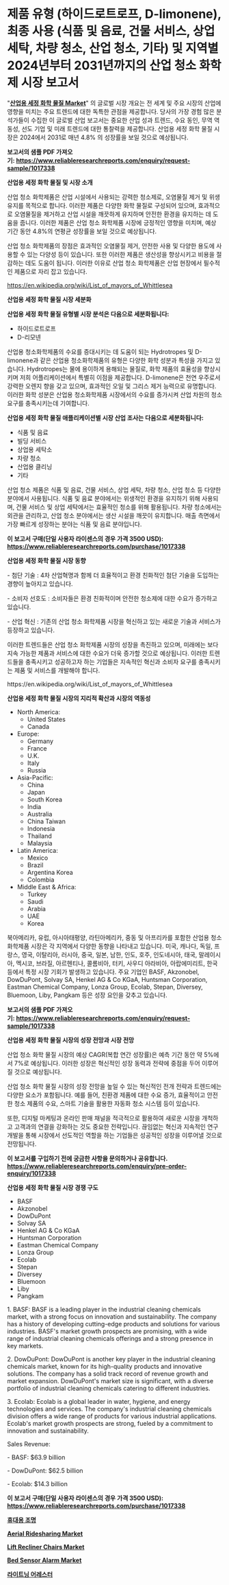 <p><h1>제품 유형 (하이드로트로프, D-limonene), 최종 사용 (식품 및 음료, 건물 서비스, 상업 세탁, 차량 청소, 산업 청소, 기타) 및 지역별 2024년부터 2031년까지의 산업 청소 화학제 시장 보고서</h1></p><p>"<strong><a href="https://www.reliableresearchreports.com/industrial-cleaning-chemicals-r1017338">산업용 세정 화학 물질 Market</a></strong>" 의 글로벌 시장 개요는 전 세계 및 주요 시장의 산업에 영향을 미치는 주요 트렌드에 대한 독특한 관점을 제공합니다. 당사의 가장 경험 많은 분석가들이 수집한 이 글로벌 산업 보고서는 중요한 산업 성과 트렌드, 수요 동인, 무역 역동성, 선도 기업 및 미래 트렌드에 대한 통찰력을 제공합니다. 산업용 세정 화학 물질 시장은 2024에서 2031로 매년 4.8% 의 성장률을 보일 것으로 예상됩니다.</p>
<p><strong>보고서의 샘플 PDF 가져오기:&nbsp;<a href="https://www.reliableresearchreports.com/enquiry/request-sample/1017338">https://www.reliableresearchreports.com/enquiry/request-sample/1017338</a></strong></p>
<p><strong>산업용 세정 화학 물질 및 시장 소개</strong></p>
<p><p>산업 청소 화학제품은 산업 시설에서 사용되는 강력한 청소제로, 오염물질 제거 및 위생 유지를 목적으로 합니다. 이러한 제품은 다양한 화학 물질로 구성되어 있으며, 효과적으로 오염물질을 제거하고 산업 시설을 깨끗하게 유지하며 안전한 환경을 유지하는 데 도움을 줍니다. 이러한 제품은 산업 청소 화학제품 시장에 긍정적인 영향을 미치며, 예상 기간 동안 4.8%의 연평균 성장률을 보일 것으로 예상됩니다.</p><p>산업 청소 화학제품의 장점은 효과적인 오염물질 제거, 안전한 사용 및 다양한 용도에 사용할 수 있는 다양성 등이 있습니다. 또한 이러한 제품은 생산성을 향상시키고 비용을 절감하는 데도 도움이 됩니다. 이러한 이유로 산업 청소 화학제품은 산업 현장에서 필수적인 제품으로 자리 잡고 있습니다.</p></p>
<p><a href="https://en.wikipedia.org/wiki/List_of_mayors_of_Whittlesea">https://en.wikipedia.org/wiki/List_of_mayors_of_Whittlesea</a></p>
<p><strong>산업용 세정 화학 물질 시장 세분화</strong></p>
<p><strong>산업용 세정 화학 물질 유형별 시장 분석은 다음으로 세분화됩니다:</strong></p>
<p><ul><li>하이드로트로프</li><li>D-리모넨</li></ul></p>
<p><p>산업용 청소화학제품의 수요를 증대시키는 데 도움이 되는 Hydrotropes 및 D-limonene과 같은 산업용 청소화학제품의 유형은 다양한 화학 성분과 특성을 가지고 있습니다. Hydrotropes는 물에 용이하게 용해되는 물질로, 화학 제품의 효율성을 향상시키며 저희 어플리케이션에서 특별히 이점을 제공합니다. D-limonene은 천연 우주로서 강력한 오렌지 향을 갖고 있으며, 효과적인 오일 및 그리스 제거 능력으로 유명합니다. 이러한 화학 성분은 산업용 청소화학제품 시장에서의 수요를 증가시켜 산업 차원의 청소 요구를 충족시키는데 기여합니다.</p></p>
<p><strong>산업용 세정 화학 물질 애플리케이션별 시장 산업 조사는 다음으로 세분화됩니다:</strong></p>
<p><ul><li>식품 및 음료</li><li>빌딩 서비스</li><li>상업용 세탁소</li><li>차량 청소</li><li>산업용 클리닝</li><li>기타</li></ul></p>
<p><p>산업 청소 제품은 식품 및 음료, 건물 서비스, 상업 세탁, 차량 청소, 산업 청소 등 다양한 분야에서 사용됩니다. 식품 및 음료 분야에서는 위생적인 환경을 유지하기 위해 사용되며, 건물 서비스 및 상업 세탁에서는 효율적인 청소를 위해 활용됩니다. 차량 청소에서는 외관을 관리하고, 산업 청소 분야에서는 생산 시설을 깨끗이 유지합니다. 매출 측면에서 가장 빠르게 성장하는 분야는 식품 및 음료 분야입니다.</p></p>
<p><strong>이 보고서 구매(단일 사용자 라이센스의 경우 가격 3500 USD): <a href="https://www.reliableresearchreports.com/purchase/1017338">https://www.reliableresearchreports.com/purchase/1017338</a></strong></p>
<p><strong>산업용 세정 화학 물질 시장 동향</strong></p>
<p><p>- 첨단 기술 : 4차 산업혁명과 함께 더 효율적이고 환경 친화적인 첨단 기술을 도입하는 경향이 높아지고 있습니다.</p><p>- 소비자 선호도 : 소비자들은 환경 친화적이며 안전한 청소제에 대한 수요가 증가하고 있습니다.</p><p>- 산업 혁신 : 기존의 산업 청소 화학제품 시장을 혁신하고 있는 새로운 기술과 서비스가 등장하고 있습니다.</p><p>이러한 트렌드들은 산업 청소 화학제품 시장의 성장을 촉진하고 있으며, 미래에는 보다 지속 가능한 제품과 서비스에 대한 수요가 더욱 증가할 것으로 예상됩니다. 이러한 트렌드들을 충족시키고 성공하고자 하는 기업들은 지속적인 혁신과 소비자 요구를 충족시키는 제품 및 서비스를 개발해야 합니다.</p></p>
<p>https://en.wikipedia.org/wiki/List_of_mayors_of_Whittlesea</p>
<p><strong>산업용 세정 화학 물질 시장의 지리적 확산과 시장의 역동성</strong></p>
<p><ul>
    <li>
        North America:
        <ul>
            <li>United States</li>
            <li>Canada</li>
        </ul>
    </li>
    <li>
        Europe:
        <ul>
            <li>Germany</li>
            <li>France</li>
            <li>U.K.</li>
            <li>Italy</li>
            <li>Russia</li>
        </ul>
    </li>
    <li>
        Asia-Pacific:
        <ul>
            <li>China</li>
            <li>Japan</li>
            <li>South Korea</li>
            <li>India</li>
            <li>Australia</li>
            <li>China Taiwan</li>
            <li>Indonesia</li>
            <li>Thailand</li>
            <li>Malaysia</li>
        </ul>
    </li>
    <li>
        Latin America:
        <ul>
            <li>Mexico</li>
            <li>Brazil</li>
            <li>Argentina Korea</li>
            <li>Colombia</li>
        </ul>
    </li>
    <li>
        Middle East & Africa:
        <ul>
            <li>Turkey</li>
            <li>Saudi</li>
            <li>Arabia</li>
            <li>UAE</li>
            <li>Korea</li>
        </ul>
    </li>
    </ul></p>
<p><p>북아메리카, 유럽, 아시아태평양, 라틴아메리카, 중동 및 아프리카를 포함한 산업용 청소 화학제품 시장은 각 지역에서 다양한 동향을 나타내고 있습니다. 미국, 캐나다, 독일, 프랑스, 영국, 이탈리아, 러시아, 중국, 일본, 남한, 인도, 호주, 인도네시아, 태국, 말레이시아, 멕시코, 브라질, 아르헨티나, 콜롬비아, 터키, 사우디 아라비아, 아랍에미리트, 한국 등에서 특정 시장 기회가 발생하고 있습니다. 주요 기업인 BASF, Akzonobel, DowDuPont, Solvay SA, Henkel AG & Co KGaA, Huntsman Corporation, Eastman Chemical Company, Lonza Group, Ecolab, Stepan, Diversey, Bluemoon, Liby, Pangkam 등은 성장 요인을 갖추고 있습니다.</p></p>
<p><strong>보고서의 샘플 PDF 가져오기:&nbsp;<a href="https://www.reliableresearchreports.com/enquiry/request-sample/1017338">https://www.reliableresearchreports.com/enquiry/request-sample/1017338</a></strong></p>
<p><strong>산업용 세정 화학 물질 시장의 성장 전망과 시장 전망</strong></p>
<p><p>산업 청소 화학 물질 시장의 예상 CAGR(복합 연간 성장률)은 예측 기간 동안 약 5%에서 7%로 예상됩니다. 이러한 성장은 혁신적인 성장 동력과 전략에 중점을 두어 이루어질 것으로 예상됩니다. </p><p>산업 청소 화학 물질 시장의 성장 전망을 높일 수 있는 혁신적인 전개 전략과 트렌드에는 다양한 요소가 포함됩니다. 예를 들어, 친환경 제품에 대한 수요 증가, 효율적이고 안전한 청소 제품의 수요, 스마트 기술을 활용한 자동화 청소 시스템 등이 있습니다. </p><p>또한, 디지털 마케팅과 온라인 판매 채널을 적극적으로 활용하여 새로운 시장을 개척하고 고객과의 연결을 강화하는 것도 중요한 전략입니다. 끊임없는 혁신과 지속적인 연구개발을 통해 시장에서 선도적인 역할을 하는 기업들은 성공적인 성장을 이루어낼 것으로 전망됩니다.</p></p>
<p><strong>이 보고서를 구입하기 전에 궁금한 사항을 문의하거나 공유합니다. <a href="https://www.reliableresearchreports.com/enquiry/pre-order-enquiry/1017338">https://www.reliableresearchreports.com/enquiry/pre-order-enquiry/1017338</a></strong></p>
<p><strong>산업용 세정 화학 물질 시장 경쟁 구도</strong></p>
<p><ul><li>BASF</li><li>Akzonobel</li><li>DowDuPont</li><li>Solvay SA</li><li>Henkel AG & Co KGaA</li><li>Huntsman Corporation</li><li>Eastman Chemical Company</li><li>Lonza Group</li><li>Ecolab</li><li>Stepan</li><li>Diversey</li><li>Bluemoon</li><li>Liby</li><li>Pangkam</li></ul></p>
<p><p>1. BASF: BASF is a leading player in the industrial cleaning chemicals market, with a strong focus on innovation and sustainability. The company has a history of developing cutting-edge products and solutions for various industries. BASF's market growth prospects are promising, with a wide range of industrial cleaning chemicals offerings and a strong presence in key markets.</p><p>2. DowDuPont: DowDuPont is another key player in the industrial cleaning chemicals market, known for its high-quality products and innovative solutions. The company has a solid track record of revenue growth and market expansion. DowDuPont's market size is significant, with a diverse portfolio of industrial cleaning chemicals catering to different industries.</p><p>3. Ecolab: Ecolab is a global leader in water, hygiene, and energy technologies and services. The company's industrial cleaning chemicals division offers a wide range of products for various industrial applications. Ecolab's market growth prospects are strong, fueled by a commitment to innovation and sustainability.</p><p>Sales Revenue:</p><p>- BASF: $63.9 billion</p><p>- DowDuPont: $62.5 billion</p><p>- Ecolab: $14.3 billion</p></p>
<p><strong>이 보고서 구매(단일 사용자 라이센스의 경우 가격 3500 USD): <a href="https://www.reliableresearchreports.com/purchase/1017338">https://www.reliableresearchreports.com/purchase/1017338</a></strong></p>
<p><strong><p><a href="https://github.com/Nicolasrown5/Market-Research-Report-List-2/blob/main/926703278544.md">휴대용 조명</a></p><p><a href="https://github.com/markusgodoy/Market-Research-Report-List-4/blob/main/aerial-ridesharing-market.md">Aerial Ridesharing Market</a></p><p><a href="https://github.com/luckyshygirl/Market-Research-Report-List-6/blob/main/lift-recliner-chairs-market.md">Lift Recliner Chairs Market</a></p><p><a href="https://github.com/vimar16th/Market-Research-Report-List-6/blob/main/bed-sensor-alarm-market.md">Bed Sensor Alarm Market</a></p><p><a href="https://github.com/shampaakter36/Market-Research-Report-List-2/blob/main/532067178545.md">라이트닝 어레스터</a></p></strong></p>
<p></p>